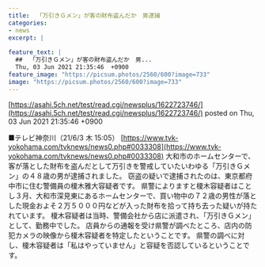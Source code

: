 ```yaml
---
title:  「万引きＧメン」が客の財布盗んだか　男逮捕  
categories:
- news
excerpt: |
  
feature_text: |
  ##  「万引きＧメン」が客の財布盗んだか　男...
  Thu, 03 Jun 2021 21:35:46  +0900
feature_image: "https://picsum.photos/2560/600?image=733"
image: "https://picsum.photos/2560/600?image=733"
---
```


[https://asahi.5ch.net/test/read.cgi/newsplus/1622723746/](https://asahi.5ch.net/test/read.cgi/newsplus/1622723746/)
posted on Thu, 03 Jun 2021 21:35:46  +0900

<!--more-->

■テレビ神奈川（21/6/3 木 15:05） [https://www.tvk-yokohama.com/tvknews/news0.php#0033308](https://www.tvk-yokohama.com/tvknews/news0.php#0033308) 大和市のホームセンターで、客が落とした財布を盗んだとして万引きを警戒していたいわゆる「万引きＧメン」の４８歳の男が逮捕されました。 窃盗の疑いで逮捕されたのは、東京都府中市に住む警備員の榎木雅大容疑者です。 県警によりますと榎木容疑者はことし３月、大和市深見東にあるホームセンターで、買い物中の７２歳の男性が落とした現金およそ２万５０００円などが入った財布を拾って持ち去った疑いが持たれています。 榎木容疑者は当時、警備会社から店に派遣され、「万引きＧメン」として、勤務中でした。 店員からの通報を受け県警が調べたところ、店内の防犯カメラの映像から榎木容疑者を特定したということです。 県警の調べに対し、榎木容疑者は「私はやっていません」と容疑を否認しているということです。

